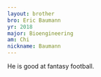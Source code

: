 ```yaml
---
layout: brother
bro: Eric Baumann
yr: 2018
major: Bioengineering
am: Chi
nickname: Baumann
---
```

He is good at fantasy football.